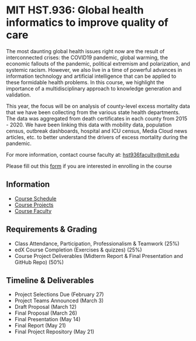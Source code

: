 # MIT HST.936: Global health informatics to improve quality of care

The most daunting global health issues right now are the result of interconnected crises: the COVID19 pandemic, global warming, the economic fallouts of the pandemic, political extremism and polarization, and systemic racism. However, we also live in a time of powerful advances in information technology and artificial intelligence that can be applied to these formidable health problems. In this course, we highlight the importance of a multidisciplinary approach to knowledge generation and validation.

This year, the focus will be on analysis of county-level excess mortality data that we have been collecting from the various state health departments. The data was aggregated from death certificates in each county from 2015 - 2020. We have been linking this data with mobility data, population census, outbreak dashboards, hospital and ICU census, Media Cloud news articles, etc. to better understand the drivers of excess mortality during the pandemic.

For more information, contact course faculty at: hst936faculty@mit.edu

Please fill out this [form](https://docs.google.com/forms/d/e/1FAIpQLSc1owRGhvfiRT8ap5-sZ-7H8CbE0EBS5ccyiOfxTHwJQ4eLlQ/viewform?gxids=7628) if you are interested in enrolling in the course


## Information

- [Course Schedule](SCHEDULE.md)
- [Course Projects](PROJECTS.md)
- [Course Faculty](COURSE_FACULTY.md)

## Requirements & Grading

- Class Attendance, Participation, Professionalism & Teamwork (25%)
- edX Course Completion (Exercises & quizzes) (25%)
- Course Project Deliverables (Midterm Report & Final Presentation and GitHub Repo) (50%)

## Timeline & Deliverables

- Project Selections Due (February 27)
- Project Teams Announced (March 3)
- Draft Proposal (March 12)
- Final Proposal (March 26)
- Final Presentation (May 14)
- Final Report (May 21)
- Final Project Repository (May 21)
